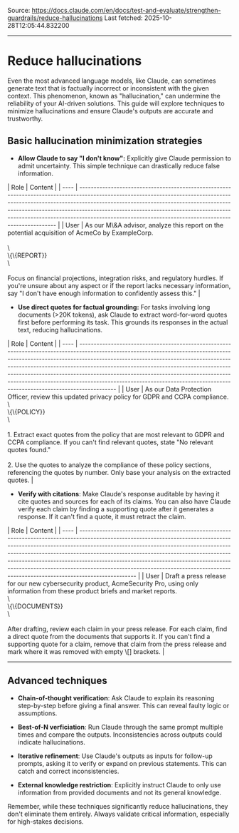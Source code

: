 Source: https://docs.claude.com/en/docs/test-and-evaluate/strengthen-guardrails/reduce-hallucinations
Last fetched: 2025-10-28T12:05:44.832200

---

# Reduce hallucinations

Even the most advanced language models, like Claude, can sometimes generate text that is factually incorrect or inconsistent with the given context. This phenomenon, known as "hallucination," can undermine the reliability of your AI-driven solutions.
This guide will explore techniques to minimize hallucinations and ensure Claude's outputs are accurate and trustworthy.

## Basic hallucination minimization strategies

* **Allow Claude to say "I don't know":** Explicitly give Claude permission to admit uncertainty. This simple technique can drastically reduce false information.

<Accordion title="Example: Analyzing a merger & acquisition report">
  | Role | Content                                                                                                                                                                                                                                                                                                                                                                                        |
  | ---- | ---------------------------------------------------------------------------------------------------------------------------------------------------------------------------------------------------------------------------------------------------------------------------------------------------------------------------------------------------------------------------------------------- |
  | User | As our M\&A advisor, analyze this report on the potential acquisition of AcmeCo by ExampleCorp.<br /><br />\<report><br />\{\{REPORT}}<br />\</report><br /><br />Focus on financial projections, integration risks, and regulatory hurdles. If you're unsure about any aspect or if the report lacks necessary information, say "I don't have enough information to confidently assess this." |
</Accordion>

* **Use direct quotes for factual grounding:** For tasks involving long documents (>20K tokens), ask Claude to extract word-for-word quotes first before performing its task. This grounds its responses in the actual text, reducing hallucinations.

<Accordion title="Example: Auditing a data privacy policy">
  | Role | Content                                                                                                                                                                                                                                                                                                                                                                                                                                                                                           |
  | ---- | ------------------------------------------------------------------------------------------------------------------------------------------------------------------------------------------------------------------------------------------------------------------------------------------------------------------------------------------------------------------------------------------------------------------------------------------------------------------------------------------------- |
  | User | As our Data Protection Officer, review this updated privacy policy for GDPR and CCPA compliance.<br />\<policy><br />\{\{POLICY}}<br />\</policy><br /><br />1. Extract exact quotes from the policy that are most relevant to GDPR and CCPA compliance. If you can't find relevant quotes, state "No relevant quotes found."<br /><br />2. Use the quotes to analyze the compliance of these policy sections, referencing the quotes by number. Only base your analysis on the extracted quotes. |
</Accordion>

* **Verify with citations**: Make Claude's response auditable by having it cite quotes and sources for each of its claims. You can also have Claude verify each claim by finding a supporting quote after it generates a response. If it can't find a quote, it must retract the claim.

<Accordion title="Example: Drafting a press release on a product launch">
  | Role | Content                                                                                                                                                                                                                                                                                                                                                                                                                                                                                                  |
  | ---- | -------------------------------------------------------------------------------------------------------------------------------------------------------------------------------------------------------------------------------------------------------------------------------------------------------------------------------------------------------------------------------------------------------------------------------------------------------------------------------------------------------- |
  | User | Draft a press release for our new cybersecurity product, AcmeSecurity Pro, using only information from these product briefs and market reports.<br />\<documents><br />\{\{DOCUMENTS}}<br />\</documents><br /><br />After drafting, review each claim in your press release. For each claim, find a direct quote from the documents that supports it. If you can't find a supporting quote for a claim, remove that claim from the press release and mark where it was removed with empty \[] brackets. |
</Accordion>

***

## Advanced techniques

* **Chain-of-thought verification**: Ask Claude to explain its reasoning step-by-step before giving a final answer. This can reveal faulty logic or assumptions.

* **Best-of-N verficiation**: Run Claude through the same prompt multiple times and compare the outputs. Inconsistencies across outputs could indicate hallucinations.

* **Iterative refinement**: Use Claude's outputs as inputs for follow-up prompts, asking it to verify or expand on previous statements. This can catch and correct inconsistencies.

* **External knowledge restriction**: Explicitly instruct Claude to only use information from provided documents and not its general knowledge.

<Note>Remember, while these techniques significantly reduce hallucinations, they don't eliminate them entirely. Always validate critical information, especially for high-stakes decisions.</Note>